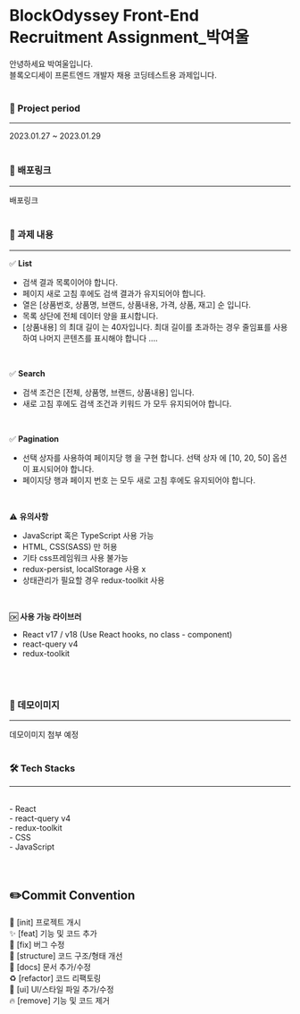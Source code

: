 # BlockOdyssey Front-End Recruitment Assignment\_박여울

안녕하세요 박여울입니다.
<br/>
블록오디세이 프론트엔드 개발자 채용 코딩테스트용 과제입니다.
</br>
</br>

### 📅 Project period

---

2023.01.27 ~ 2023.01.29
</br>
</br>

### 🧭 배포링크

---

배포링크
</br>
</br>

### 📄 과제 내용

---

✅ **List**
<br/>

- 검색 결과 목록이어야 합니다.
- 페이지 새로 고침 후에도 검색 결과가 유지되어야 합니다.
- 열은 [상품번호, 상품명, 브랜드, 상품내용, 가격, 상품, 재고] 순 입니다.
- 목록 상단에 전체 데이터 양을 표시합니다.
- [상품내용] 의 최대 길이 는 40자입니다. 최대 길이를 초과하는 경우 줄임표를 사용하여 나머지 콘텐츠를 표시해야 합니다 ....

<br/>

✅ **Search**
<br/>

- 검색 조건은 [전체, 상품명, 브랜드, 상품내용] 입니다.
- 새로 고침 후에도 검색 조건과 키워드 가 모두 유지되어야 합니다.

<br/>

✅ **Pagination**
<br/>

- 선택 상자를 사용하여 페이지당 행 을 구현 합니다. 선택 상자 에 [10, 20, 50] 옵션이 표시되어야 합니다.
- 페이지당 행과 페이지 번호 는 모두 새로 고침 후에도 유지되어야 합니다.

<br/>

⚠️ **유의사항**
<br/>

- JavaScript 혹은 TypeScript 사용 가능
- HTML, CSS(SASS) 만 허용
- 기타 css프레임워크 사용 불가능
- redux-persist, localStorage 사용 x
- 상태관리가 필요할 경우 redux-toolkit 사용

<br/>

🆗 **사용 가능 라이브러**
<br/>

- React v17 / v18 (Use React hooks, no class - component)
- react-query v4
- redux-toolkit

<br/>
<br/>

### 👀 데모이미지

---

데모이미지 첨부 예정
</br>
</br>

### 🛠 Tech Stacks

---

<br/>
- React<br/>
- react-query v4<br/>
- redux-toolkit<br/>
- CSS<br/>
- JavaScript<br/>
<br/>
<br/>

## ✏️Commit Convention

🎉 [init] 프로젝트 개시 </br>
✨ [feat] 기능 및 코드 추가 </br>
🐛 [fix] 버그 수정 </br>
🎨 [structure] 코드 구조/형태 개선 </br>
📝 [docs] 문서 추가/수정 </br>
♻️ [refactor] 코드 리팩토링 </br>
💄 [ui] UI/스타일 파일 추가/수정 </br>
🔥 [remove] 기능 및 코드 제거 </br>
